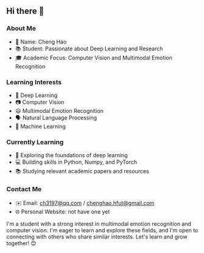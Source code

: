 <!--
**Cb1ock/Cb1ock** is a ✨ _special_ ✨ repository because its `README.md` (this file) appears on your GitHub profile.


Here are some ideas to get you started:


- 🔭 I’m currently working on Computer Vision and Multimodal Emotion Recognition
- 🌱 I’m currently learning Base
- 👯 I’m looking to collaborate on ...
- 🤔 I’m looking for help with ...
- 💬 Ask me about ...
- 📫 How to reach me: ...
- 😄 Pronouns: ...
- ⚡ Fun fact: ...
-->

## Hi there 👋

### About Me
- 👤 Name: Cheng Hao
- 📚 Student: Passionate about Deep Learning and Research
- 🎓 Academic Focus: Computer Vision and Multimodal Emotion Recognition

### Learning Interests
- 🧠 Deep Learning
- 📷 Computer Vision
- 😃 Multimodal Emotion Recognition
- 🗣️ Natural Language Processing
- 🤖 Machine Learning

### Currently Learning
- 📖 Exploring the foundations of deep learning
- 💻 Building skills in Python, Numpy, and PyTorch
- 📚 Studying relevant academic papers and resources

### Contact Me
- ✉️ Email: ch3197@qq.com / chenghao.hfut@gmail.com
- 🌐 Personal Website: not have one yet

I'm a student with a strong interest in multimodal emotion recognition and computer vision. I'm eager to learn and explore these fields, and I'm open to connecting with others who share similar interests. Let's learn and grow together! 😊
